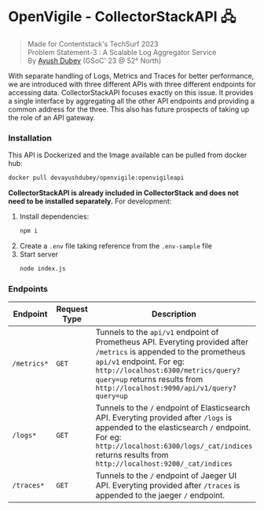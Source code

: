 # OpenVigile - CollectorStackAPI 🖧
> Made for Contentstack's TechSurf 2023 <br> 
> Problem Statement-3 : A Scalable Log Aggregator Service <br>
> By [Ayush Dubey](https://ayushdubey.carrd.co/) (GSoC' 23 @ 52° North)

With separate handling of Logs, Metrics and Traces for better performance, we are introduced with three different APIs with three different endpoints for accessing data. CollectorStackAPI focuses exactly on this issue. It provides a single interface by aggregating all the other API endpoints and providing a common address for the three. This also has future prospects of taking up the role of an API gateway.

### Installation
This API is Dockerized and the Image available can be pulled from docker hub:
```sh
docker pull devayushdubey/openvigile:openvigileapi
```
**CollectorStackAPI is already included in CollectorStack and does not need to be installed separately.**
For development:
1. Install dependencies:
   ```sh
   npm i
   ```
2. Create a `.env` file taking reference from the `.env-sample` file
3. Start server
   ```sh
   node index.js
   ```

### Endpoints
| Endpoint | Request Type | Description |
| --- | --- | --- |
| `/metrics*` | `GET` | Tunnels to the `api/v1` endpoint of Prometheus API. Everyting provided after `/metrics` is appended to the prometheus `api/v1` endpoint. For eg: `http://localhost:6300/metrics/query?query=up` returns results from `http://localhost:9090/api/v1/query?query=up`|
| `/logs*` | `GET` | Tunnels to the `/` endpoint of Elasticsearch API. Everyting provided after `/logs` is appended to the elasticsearch `/` endpoint. For eg: `http://localhost:6300/logs/_cat/indices` returns results from `http://localhost:9200/_cat/indices`|
| `/traces*` | `GET` | Tunnels to the `/` endpoint of Jaeger UI API. Everyting provided after `/traces` is appended to the jaeger `/` endpoint. |